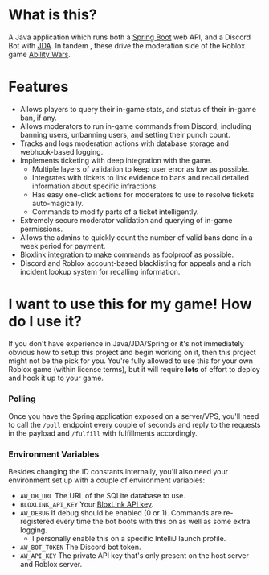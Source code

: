 # What is this?
A Java application which runs both a [Spring Boot](https://spring.io/projects/spring-boot) web API, and a Discord Bot with [JDA](https://github.com/discord-jda/JDA). In tandem , these drive the moderation side of the Roblox game [Ability Wars](https://www.roblox.com/games/8260276694/UPDATE-Ability-Wars).

# Features
- Allows players to query their in-game stats, and status of their in-game ban, if any.
- Allows moderators to run in-game commands from Discord, including banning users, unbanning users, and setting their punch count.
- Tracks and logs moderation actions with database storage and webhook-based logging.
- Implements ticketing with deep integration with the game.
  - Multiple layers of validation to keep user error as low as possible.
  - Integrates with tickets to link evidence to bans and recall detailed information about specific infractions.
  - Has easy one-click actions for moderators to use to resolve tickets auto-magically.
  - Commands to modify parts of a ticket intelligently.
- Extremely secure moderator validation and querying of in-game permissions.
- Allows the admins to quickly count the number of valid bans done in a week period for payment.
- Bloxlink integration to make commands as foolproof as possible.
- Discord and Roblox account-based blacklisting for appeals and a rich incident lookup system for recalling information.

# I want to use this for my game! How do I use it?
If you don't have experience in Java/JDA/Spring or it's not immediately obvious how to setup this project and begin working on it, then this project might not be the pick for you.
You're fully allowed to use this for your own Roblox game (within license terms), but it will require **lots** of effort to deploy and hook it up to your game.

### Polling
Once you have the Spring application exposed on a server/VPS, you'll need to call the `/poll` endpoint every couple of seconds and reply to the requests in the payload and `/fulfill` with fulfillments accordingly.

### Environment Variables
Besides changing the ID constants internally, you'll also need your environment set up with a couple of environment variables:
- `AW_DB_URL` The URL of the SQLite database to use.
- `BLOXLINK_API_KEY` Your [BloxLink API key](https://blox.link/dashboard/user/developer).
- `AW_DEBUG` If debug should be enabled (0 or 1). Commands are re-registered every time the bot boots with this on as well as some extra logging.
  - I personally enable this on a specific IntelliJ launch profile.
- `AW_BOT_TOKEN` The Discord bot token.
- `AW_API_KEY` The private API key that's only present on the host server and Roblox server.

